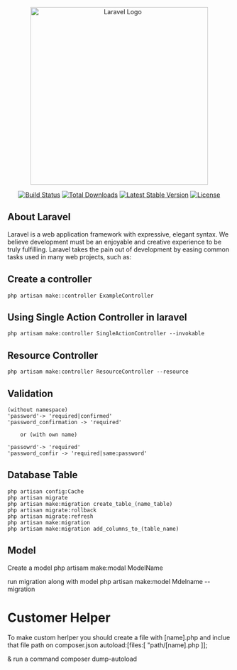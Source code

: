 <p align="center"><a href="https://laravel.com" target="_blank"><img src="https://raw.githubusercontent.com/laravel/art/master/logo-lockup/5%20SVG/2%20CMYK/1%20Full%20Color/laravel-logolockup-cmyk-red.svg" width="400" alt="Laravel Logo"></a></p>

<p align="center">
<a href="https://github.com/laravel/framework/actions"><img src="https://github.com/laravel/framework/workflows/tests/badge.svg" alt="Build Status"></a>
<a href="https://packagist.org/packages/laravel/framework"><img src="https://img.shields.io/packagist/dt/laravel/framework" alt="Total Downloads"></a>
<a href="https://packagist.org/packages/laravel/framework"><img src="https://img.shields.io/packagist/v/laravel/framework" alt="Latest Stable Version"></a>
<a href="https://packagist.org/packages/laravel/framework"><img src="https://img.shields.io/packagist/l/laravel/framework" alt="License"></a>
</p>

## About Laravel

Laravel is a web application framework with expressive, elegant syntax. We believe development must be an enjoyable and creative experience to be truly fulfilling. Laravel takes the pain out of development by easing common tasks used in many web projects, such as:


## Create a controller
    php artisan make::controller ExampleController
    


## Using Single Action Controller in laravel

    php artisam make:controller SingleActionController --invokable

## Resource Controller
    php artisam make:controller ResourceController --resource

## Validation
    (without namespace)
    'password'-> 'required|confirmed'
    'password_confirmation -> 'required'
        
        or (with own name)

    'passowrd'-> 'required'
    'password_confir -> 'required|same:password'



## Database Table

    php artisan config:Cache
    php artisan migrate
    php artisan make:migration create_table_(name_table)
    php artisan migrate:rollback
    php artisan migrate:refresh
    php artisan make:migration
    php artisam make:migration add_columns_to_(table_name)


## Model

Create a model
    php artisam make:modal ModelName

run migration along with model
    php artisan make:model Mdelname --migration


# Customer Helper

To make custom herlper you should create a file with [name].php and inclue that file path on composer.json autoload:[files:[
    "path/[name].php
]];

& run a command
composer dump-autoload

